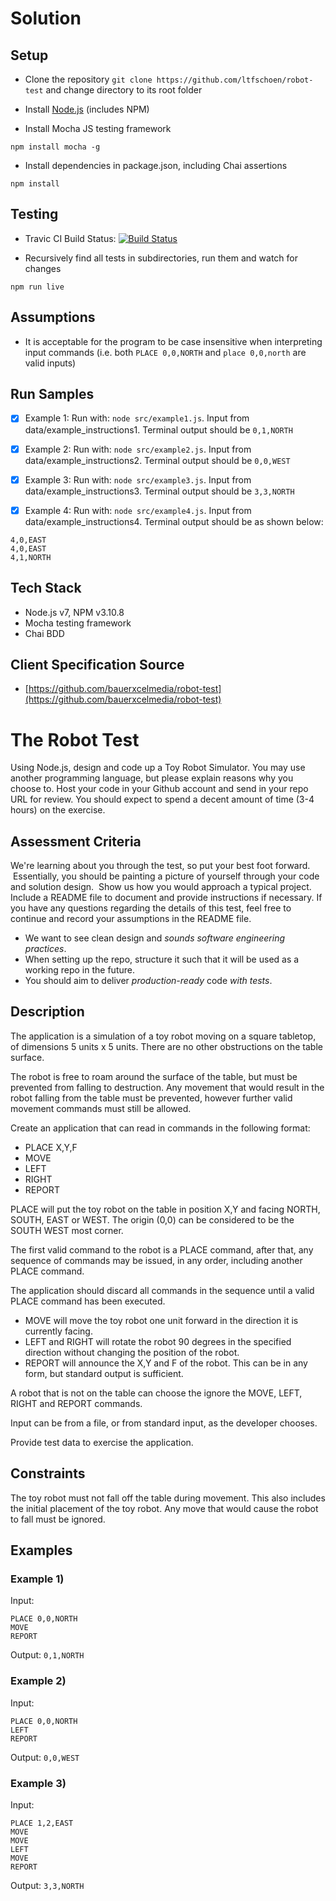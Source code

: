 # Solution

## Setup

* Clone the repository `git clone https://github.com/ltfschoen/robot-test` and change directory to its root folder

* Install [Node.js](https://nodejs.org) (includes NPM)

* Install Mocha JS testing framework

`npm install mocha -g`

* Install dependencies in package.json, including Chai assertions

`npm install`

## Testing

* Travic CI Build Status: [![Build Status](https://api.travis-ci.org/ltfschoen/robot-test.svg)](https://travis-ci.org/ltfschoen/robot-test)

* Recursively find all tests in subdirectories, run them and watch for changes

`npm run live`

## Assumptions

* It is acceptable for the program to be case insensitive when interpreting input commands (i.e. both `PLACE 0,0,NORTH` and `place 0,0,north` are valid inputs)

## Run Samples

* [x] Example 1: Run with: `node src/example1.js`. Input from data/example_instructions1. Terminal output should be `0,1,NORTH`

* [x] Example 2: Run with: `node src/example2.js`. Input from data/example_instructions2. Terminal output should be `0,0,WEST`

* [x] Example 3: Run with: `node src/example3.js`. Input from data/example_instructions3. Terminal output should be `3,3,NORTH`

* [x] Example 4: Run with: `node src/example4.js`. Input from data/example_instructions4. Terminal output should be as shown below:

```
4,0,EAST
4,0,EAST
4,1,NORTH
```

## Tech Stack

* Node.js v7, NPM v3.10.8
* Mocha testing framework
* Chai BDD

## Client Specification Source

* [https://github.com/bauerxcelmedia/robot-test](https://github.com/bauerxcelmedia/robot-test)

# The Robot Test

Using Node.js, design and code up a Toy Robot Simulator. You may use another programming language, but please explain reasons why you choose to. Host your code in your Github account and send in your repo URL for review. You should expect to spend a decent amount of time (3-4 hours) on the exercise.

## Assessment Criteria

We're learning about you through the test, so put your best foot forward.  Essentially, you should be painting a picture of yourself through your code and solution design.  Show us how you would approach a typical project. Include a README file to document and provide instructions if necessary. If you have any questions regarding the details of this test, feel free to continue and record your assumptions in the README file.

- We want to see clean design and _sounds software engineering practices_.
- When setting up the repo, structure it such that it will be used as a working repo in the future.
- You should aim to deliver _production-ready_ code _with tests_.

## Description

The application is a simulation of a toy robot moving on a square tabletop, of dimensions 5 units x 5 units. There are no other obstructions on the table surface.

The robot is free to roam around the surface of the table, but must be prevented from falling to destruction. Any movement that would result in the robot falling from the table must be prevented, however further valid movement commands must still be allowed.

Create an application that can read in commands in the following format:

- PLACE X,Y,F
- MOVE
- LEFT
- RIGHT
- REPORT

PLACE will put the toy robot on the table in position X,Y and facing NORTH, SOUTH, EAST or WEST. The origin (0,0) can be considered to be the SOUTH WEST most corner.

The first valid command to the robot is a PLACE command, after that, any sequence of commands may be issued, in any order, including another PLACE command. 

The application should discard all commands in the sequence until a valid PLACE command has been executed.

- MOVE will move the toy robot one unit forward in the direction it is currently facing.
- LEFT and RIGHT will rotate the robot 90 degrees in the specified direction without changing the position of the robot.
- REPORT will announce the X,Y and F of the robot. This can be in any form, but standard output is sufficient.

A robot that is not on the table can choose the ignore the MOVE, LEFT, RIGHT and REPORT commands.

Input can be from a file, or from standard input, as the developer chooses.

Provide test data to exercise the application.

## Constraints

The toy robot must not fall off the table during movement. This also includes the initial placement of the toy robot.
Any move that would cause the robot to fall must be ignored.

## Examples

### Example 1)

Input:
```
PLACE 0,0,NORTH
MOVE
REPORT
```

Output: `0,1,NORTH`

### Example 2)

Input:
```
PLACE 0,0,NORTH
LEFT
REPORT
```

Output: `0,0,WEST`

### Example 3)

Input:
```
PLACE 1,2,EAST
MOVE
MOVE
LEFT
MOVE
REPORT
```
Output: `3,3,NORTH`